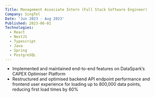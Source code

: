 ```yaml
---
Title: Management Associate Intern (Full Stack Software Engineer) 
Company: SingTel
Date: 'Jun 2023 - Aug 2023'
Published: 2023-06-01
Technologies:
  - React
  - NextJS
  - Typescript
  - Java
  - Spring
  - PostgreSQL
---
```


- Implemented and maintained end-to-end features on DataSpark’s CAPEX Optimiser Platform 
- Restructured and optimised backend API endpoint performance and frontend user experience for loading up to 800,000 data points, reducing first load times by 60%

